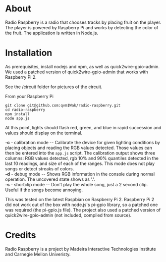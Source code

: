 # About

Radio Raspberry is a radio that chooses tracks by placing fruit on the player. The player is powered by Raspberry Pi and works by detecting the color of the fruit. The application is written in Node.js.

# Installation

As prerequisites, install nodejs and npm, as well as quick2wire-gpio-admin. We used a patched version of quick2wire-gpio-admin that works with Raspberry Pi 2.

See the /circuit folder for pictures of the circuit.

From your Raspberry Pi
```
git clone git@github.com:qvm1Wak/radio-raspberry.git
cd radio-raspberry
npm install
node app.js
```

At this point, lights should flash red, green, and blue in rapid succession and values should display on the terminal.

**-c** - calibration mode -- Calibrate the device for given lighting conditions by placing objects and reading the RGB values detected. Those values can then be entered into the ```app.js``` script. The calibration output shows three columns: RGB values detected, rgb 10% and 90% quantiles detected in the last 10 readings, and size of each of the ranges. This mode does not play songs or detect streaks of colors.  
**-d** - debug mode -- Shows RGB information in the console during normal operation. The uncovered state shows as '.'.  
**-s** - shortclip mode -- Don't play the whole song, just a 2 second clip. Useful if the songs become annoying.  


This was tested on the latest Raspbian on Raspberry Pi 2. Raspberry Pi 2 did not work out of the box with node.js's pi-gpio library, so a patched one was required (the pi-gpio.js file). The project also used a patched version of quick2wire-gpio-admin (not included, compiled from source).

# Credits

Radio Raspberry is a project by Madeira Interactive Technologies Institute and Carnegie Mellon Univeristy.
